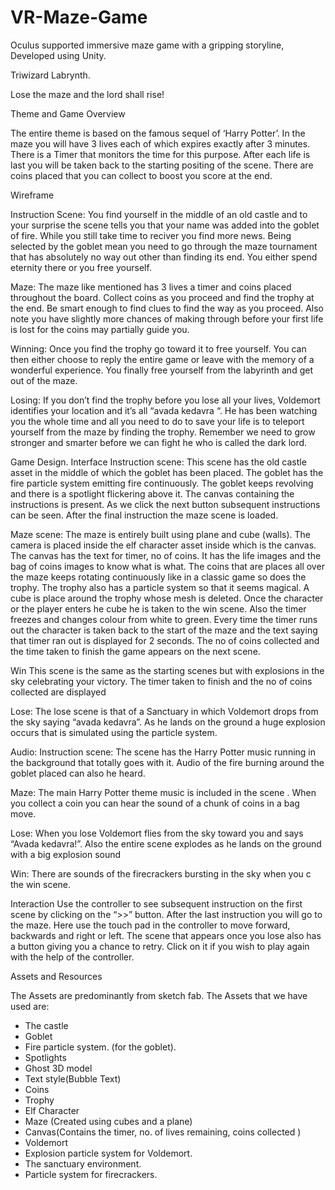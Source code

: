 # VR-Maze-Game
Oculus supported immersive maze game with a gripping storyline, Developed using Unity.

Triwizard Labrynth. 

Lose the maze and the lord shall rise!

 
Theme and Game Overview

The entire theme is based on the famous sequel of ‘Harry Potter’. 
 In the maze you will have 3 lives each of which expires exactly after 3 minutes. There is a Timer that monitors the time for this purpose. After each life is last you will be taken back to the starting positing of the scene. There are coins placed that you can collect to boost you score at the end.


 
Wireframe 

Instruction Scene:
You find yourself in the middle of an old castle and to your surprise the scene tells you that your name was added into the goblet of fire. While you still take time to reciver you find more news. Being selected by the goblet mean you need to go through the maze tournament that has absolutely no way out other than finding its end. You either spend eternity there or you free yourself. 

Maze:
The maze like mentioned has 3 lives a timer and coins placed throughout the board. Collect coins as you proceed and find the trophy at the end.  Be smart enough to find clues to find the way as you proceed. Also note you have slightly more chances of making through before your first life is lost for the coins may partially guide you. 

Winning:
Once you find the trophy go toward it to free yourself. You can then either choose to reply the entire game or leave with the memory of a wonderful experience. You finally free yourself from the labyrinth and get out of the maze.

Losing:
If you don’t find the trophy before you lose all your lives, Voldemort identifies your location and it’s all “avada kedavra “. He has been watching you the whole time and all you need to do to save your life is to teleport yourself from the maze by finding the trophy.  Remember we need to grow stronger and smarter before we can fight he who is called the dark lord.


 
Game Design.
Interface
Instruction scene:
This scene has the old castle asset in the middle of which the goblet has been placed. The goblet has the fire particle system emitting fire continuously. The goblet keeps revolving and there is a spotlight flickering above it. The canvas containing the instructions is present. As we click the next button subsequent instructions can be seen.  After the final instruction the maze scene is loaded.

Maze scene:
The maze is entirely built using plane and cube (walls). The camera is placed inside the elf character asset inside which is the canvas. The canvas has the text for timer, no of coins. It has the life images and the bag of coins images to know what is what. The coins that are places all over the maze keeps rotating continuously like in a classic game so does the trophy. The trophy also has a particle system so that it seems magical. A cube is place around the trophy whose mesh is deleted. Once the character or the player enters he cube he is taken to the win scene. Also the timer freezes and changes colour from white to green. Every time the timer runs out the character is taken back to the start of the maze and the text saying that timer ran out is displayed for 2 seconds. The no of coins collected and the time taken to finish the game appears on the next scene. 



Win
This scene is the same as the starting scenes but with explosions in the sky celebrating your victory. The timer taken to finish and the no of coins collected are displayed

Lose:
The lose scene is that of a Sanctuary in which Voldemort drops from the sky saying “avada kedavra”. As he lands on the ground a huge explosion occurs that is simulated using the particle system. 

Audio: 
Instruction scene:
The scene has the Harry Potter music running in the background that totally goes with it. Audio of the fire burning around the goblet placed can also he heard.

Maze:
The main Harry Potter theme music is included in the scene . When you collect a coin you can hear the sound of a chunk of coins in a bag move. 

Lose:
When you lose Voldemort flies from the sky toward you and says “Avada kedavra!”. Also the entire scene explodes as he lands on the ground with a big explosion sound

Win:
There are sounds of the firecrackers bursting in the sky when you c the win scene.

Interaction
Use the controller to see subsequent instruction on the first scene by clicking on the “>>” button. After the last instruction you will go to the maze. Here use the touch pad in the controller to move forward, backwards and right or left.  The scene that appears once you lose also has a button giving you a chance to retry. Click on it if you wish to play again with the help of the controller. 

 
Assets and Resources

The Assets are predominantly from sketch fab. The Assets that we have used are:
-	The castle 
-	Goblet
-	Fire particle system. (for the goblet).
-	Spotlights
-	Ghost 3D model 
-	Text style(Bubble Text)
-	Coins
-	Trophy
-	Elf Character
-	Maze (Created using cubes and a plane)
-	Canvas(Contains the timer, no. of lives remaining, coins collected )
-	Voldemort
-	Explosion particle system for Voldemort. 
-	The sanctuary environment.
-	Particle system for firecrackers.
